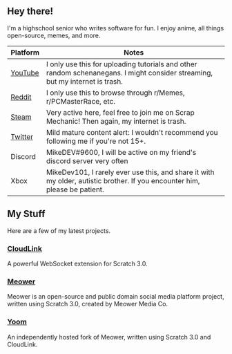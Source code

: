 ## Hey there!

I'm a highschool senior who writes software for fun. I enjoy anime, all things open-source, memes, and more.

Platform | Notes
------------ | -------------
[YouTube](https://www.youtube.com/channel/UC7Na210SbmZamLPz4RMZTRg/) | I only use this for uploading tutorials and other random schenanegans. I might consider streaming, but my internet is trash.
[Reddit](https://www.reddit.com/u/MikeDeveloper101) | I only use this to browse through r/Memes, r/PCMasterRace, etc.
[Steam](https://steamcommunity.com/id/MikeDev101/) | Very active here, feel free to join me on Scrap Mechanic! Then again, my internet is trash.
[Twitter](https://twitter.com/MDev101) | Mild mature content alert: I wouldn't recommend you following me if you're not 15+.
Discord | MikeDEV#9600, I will be active on my friend's discord server very often
Xbox | MikeDev101, I rarely ever use this, and share it with my older, autistic brother. If you encounter him, please be patient. 

## My Stuff

Here are a few of my latest projects.

### **[CloudLink](https://mikedev101.github.io/cloudlink)**

A powerful WebSocket extension for Scratch 3.0.

### **[Meower](https://scratch.mit.edu/discuss/topic/426512)**

Meower is an open-source and public domain social media platform project, written using Scratch 3.0, created by Meower Media Co.

### **[Yoom](https://the-yoom-project.github.io/Yoom/)**

An independently hosted fork of Meower, written using Scratch 3.0 and CloudLink.
